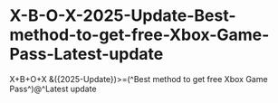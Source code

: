 # X-B-O-X-2025-Update-Best-method-to-get-free-Xbox-Game-Pass-Latest-update
X+B+O+X &amp;({2025-Update})>=(^Best method to get free Xbox Game Pass^)@^Latest update
